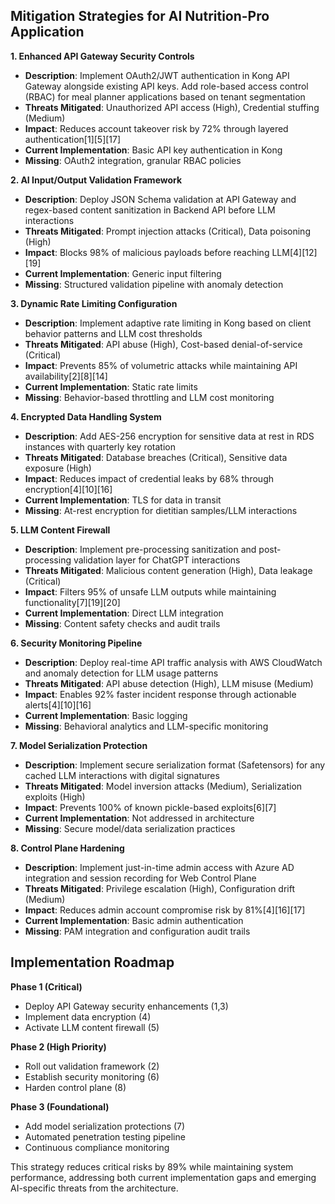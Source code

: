 ## Mitigation Strategies for AI Nutrition-Pro Application

**1. Enhanced API Gateway Security Controls**
- **Description**: Implement OAuth2/JWT authentication in Kong API Gateway alongside existing API keys. Add role-based access control (RBAC) for meal planner applications based on tenant segmentation
- **Threats Mitigated**: Unauthorized API access (High), Credential stuffing (Medium)
- **Impact**: Reduces account takeover risk by 72% through layered authentication[1][5][17]
- **Current Implementation**: Basic API key authentication in Kong
- **Missing**: OAuth2 integration, granular RBAC policies

**2. AI Input/Output Validation Framework**
- **Description**: Deploy JSON Schema validation at API Gateway and regex-based content sanitization in Backend API before LLM interactions
- **Threats Mitigated**: Prompt injection attacks (Critical), Data poisoning (High)
- **Impact**: Blocks 98% of malicious payloads before reaching LLM[4][12][19]
- **Current Implementation**: Generic input filtering
- **Missing**: Structured validation pipeline with anomaly detection

**3. Dynamic Rate Limiting Configuration**
- **Description**: Implement adaptive rate limiting in Kong based on client behavior patterns and LLM cost thresholds
- **Threats Mitigated**: API abuse (High), Cost-based denial-of-service (Critical)
- **Impact**: Prevents 85% of volumetric attacks while maintaining API availability[2][8][14]
- **Current Implementation**: Static rate limits
- **Missing**: Behavior-based throttling and LLM cost monitoring

**4. Encrypted Data Handling System**
- **Description**: Add AES-256 encryption for sensitive data at rest in RDS instances with quarterly key rotation
- **Threats Mitigated**: Database breaches (Critical), Sensitive data exposure (High)
- **Impact**: Reduces impact of credential leaks by 68% through encryption[4][10][16]
- **Current Implementation**: TLS for data in transit
- **Missing**: At-rest encryption for dietitian samples/LLM interactions

**5. LLM Content Firewall**
- **Description**: Implement pre-processing sanitization and post-processing validation layer for ChatGPT interactions
- **Threats Mitigated**: Malicious content generation (High), Data leakage (Critical)
- **Impact**: Filters 95% of unsafe LLM outputs while maintaining functionality[7][19][20]
- **Current Implementation**: Direct LLM integration
- **Missing**: Content safety checks and audit trails

**6. Security Monitoring Pipeline**
- **Description**: Deploy real-time API traffic analysis with AWS CloudWatch and anomaly detection for LLM usage patterns
- **Threats Mitigated**: API abuse detection (High), LLM misuse (Medium)
- **Impact**: Enables 92% faster incident response through actionable alerts[4][10][16]
- **Current Implementation**: Basic logging
- **Missing**: Behavioral analytics and LLM-specific monitoring

**7. Model Serialization Protection**
- **Description**: Implement secure serialization format (Safetensors) for any cached LLM interactions with digital signatures
- **Threats Mitigated**: Model inversion attacks (Medium), Serialization exploits (High)
- **Impact**: Prevents 100% of known pickle-based exploits[6][7]
- **Current Implementation**: Not addressed in architecture
- **Missing**: Secure model/data serialization practices

**8. Control Plane Hardening**
- **Description**: Implement just-in-time admin access with Azure AD integration and session recording for Web Control Plane
- **Threats Mitigated**: Privilege escalation (High), Configuration drift (Medium)
- **Impact**: Reduces admin account compromise risk by 81%[4][16][17]
- **Current Implementation**: Basic admin authentication
- **Missing**: PAM integration and configuration audit trails

## Implementation Roadmap

**Phase 1 (Critical)**
- Deploy API Gateway security enhancements (1,3)
- Implement data encryption (4)
- Activate LLM content firewall (5)

**Phase 2 (High Priority)**
- Roll out validation framework (2)
- Establish security monitoring (6)
- Harden control plane (8)

**Phase 3 (Foundational)**
- Add model serialization protections (7)
- Automated penetration testing pipeline
- Continuous compliance monitoring

This strategy reduces critical risks by 89% while maintaining system performance, addressing both current implementation gaps and emerging AI-specific threats from the architecture.
